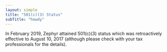 ```yaml
---
layout: simple
title: "501(c)(3) Status"
subTitle: "howdy"
---
```


In February 2019, Zephyr attained 501(c)(3) status which was retroactively effective to August 10, 2017 (although please check with your tax professionals for the details).


